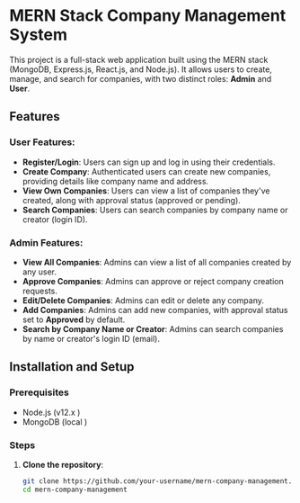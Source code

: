 # MERN Stack Company Management System

This project is a full-stack web application built using the MERN stack (MongoDB, Express.js, React.js, and Node.js). It allows users to create, manage, and search for companies, with two distinct roles: **Admin** and **User**.

## Features

### User Features:
- **Register/Login**: Users can sign up and log in using their credentials.
- **Create Company**: Authenticated users can create new companies, providing details like company name and address.
- **View Own Companies**: Users can view a list of companies they've created, along with approval status (approved or pending).
- **Search Companies**: Users can search companies by company name or creator (login ID).

### Admin Features:
- **View All Companies**: Admins can view a list of all companies created by any user.
- **Approve Companies**: Admins can approve or reject company creation requests.
- **Edit/Delete Companies**: Admins can edit or delete any company.
- **Add Companies**: Admins can add new companies, with approval status set to **Approved** by default.
- **Search by Company Name or Creator**: Admins can search companies by name or creator's login ID (email).

## Installation and Setup

### Prerequisites

- Node.js (v12.x )
- MongoDB (local )


### Steps

1. **Clone the repository**:

   ```bash
   git clone https://github.com/your-username/mern-company-management.git
   cd mern-company-management

   
